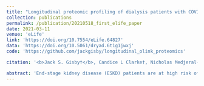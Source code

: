```yaml
---
title: "Longitudinal proteomic profiling of dialysis patients with COVID-19 reveals markers of severity and predictors of death"
collection: publications
permalink: /publication/20210518_first_elife_paper
date: 2021-03-11
venue: 'eLife'
link: 'https://doi.org/10.7554/eLife.64827'
data: 'https://doi.org/10.5061/dryad.6t1g1jwxj'
code: 'https://github.com/jackgisby/longitudinal_olink_proteomics'

citation: '<b>Jack S. Gisby†</b>, Candice L Clarke†, Nicholas Medjeral-Thomas†, Talat H Malik, Artemis Papadaki, Paige M Mortimer, Norzawani B Buang, Shanice Lewis, Marie Pereira, Frederic Toulza, Ester Fagnano, Marie-Anne Mawhin,Emma E Dutton, Lunnathaya Tapeng, Arianne C Richard, Paul DW Kirk, Jacques Behmoaras, Eleanor Sandhu, Stephen P McAdoo, Maria F Prendecki, Matthew C Pickering, Marina Botto, Michelle Willicombe†, David C Thomas† and James E Peters†. Longitudinal proteomic profiling of dialysis patients with COVID-19 reveals markers of severity and predictors of death. <i>eLife</i> 10, 2020.11.05.20223289 (2021) doi:10.7554/eLife.64827.'

abstract: 'End-stage kidney disease (ESKD) patients are at high risk of severe COVID-19. We measured 436 circulating proteins in serial blood samples from hospitalised and non-hospitalised ESKD patients with COVID-19 (n = 256 samples from 55 patients). Comparison to 51 non-infected patients revealed 221 differentially expressed proteins, with consistent results in a separate subcohort of 46 COVID-19 patients. Two hundred and three proteins were associated with clinical severity, including IL6, markers of monocyte recruitment (e.g. CCL2, CCL7), neutrophil activation (e.g. proteinase-3), and epithelial injury (e.g. KRT19). Machine-learning identified predictors of severity including IL18BP, CTSD, GDF15, and KRT19. Survival analysis with joint models revealed 69 predictors of death. Longitudinal modelling with linear mixed models uncovered 32 proteins displaying different temporal profiles in severe versus non-severe disease, including integrins and adhesion molecules. These data implicate epithelial damage, innate immune activation, and leucocyte–endothelial interactions in the pathology of severe COVID-19 and provide a resource for identifying drug targets.'
---
```

